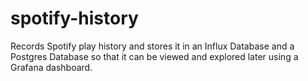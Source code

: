 # spotify-history

Records Spotify play history and stores it in an Influx Database and a Postgres Database so that it can be viewed and explored later using a Grafana dashboard.  
